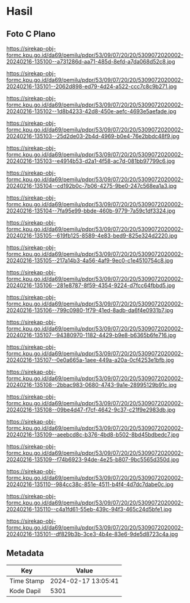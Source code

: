 # Hasil

## Foto C Plano

https://sirekap-obj-formc.kpu.go.id/da69/pemilu/pdpr/53/09/07/20/20/5309072020002-20240216-135100--a731286d-aa71-485d-8efd-a7da068d52c8.jpg

https://sirekap-obj-formc.kpu.go.id/da69/pemilu/pdpr/53/09/07/20/20/5309072020002-20240216-135101--2062d898-ed79-4d24-a522-ccc7c8c9b271.jpg

https://sirekap-obj-formc.kpu.go.id/da69/pemilu/pdpr/53/09/07/20/20/5309072020002-20240216-135102--1d8b4233-42d8-450e-aefc-4693e5aefade.jpg

https://sirekap-obj-formc.kpu.go.id/da69/pemilu/pdpr/53/09/07/20/20/5309072020002-20240216-135103--25d2de03-2b4d-4969-b0e4-76e2bbdc48f9.jpg

https://sirekap-obj-formc.kpu.go.id/da69/pemilu/pdpr/53/09/07/20/20/5309072020002-20240216-135103--e4914b53-d2a1-4f58-ac7d-081bb97799c6.jpg

https://sirekap-obj-formc.kpu.go.id/da69/pemilu/pdpr/53/09/07/20/20/5309072020002-20240216-135104--cd192b0c-7b06-4275-9be0-247c568ea1a3.jpg

https://sirekap-obj-formc.kpu.go.id/da69/pemilu/pdpr/53/09/07/20/20/5309072020002-20240216-135104--7fa95e99-bbde-460b-9779-7a59c1df3324.jpg

https://sirekap-obj-formc.kpu.go.id/da69/pemilu/pdpr/53/09/07/20/20/5309072020002-20240216-135105--619fb125-8589-4e83-bed9-825e324d2220.jpg

https://sirekap-obj-formc.kpu.go.id/da69/pemilu/pdpr/53/09/07/20/20/5309072020002-20240216-135105--217a14b3-4a56-4af9-9ec0-c1e4510754c8.jpg

https://sirekap-obj-formc.kpu.go.id/da69/pemilu/pdpr/53/09/07/20/20/5309072020002-20240216-135106--281e8787-8f59-4354-9224-d7fcc64fbbd5.jpg

https://sirekap-obj-formc.kpu.go.id/da69/pemilu/pdpr/53/09/07/20/20/5309072020002-20240216-135106--799c0980-1f79-41ed-8adb-da6f4e0931b7.jpg

https://sirekap-obj-formc.kpu.go.id/da69/pemilu/pdpr/53/09/07/20/20/5309072020002-20240216-135107--94380970-1182-4429-b9e8-b6365b6fe716.jpg

https://sirekap-obj-formc.kpu.go.id/da69/pemilu/pdpr/53/09/07/20/20/5309072020002-20240216-135107--0e0a665a-1aee-449a-a20a-0cf4253e1bfb.jpg

https://sirekap-obj-formc.kpu.go.id/da69/pemilu/pdpr/53/09/07/20/20/5309072020002-20240216-135108--2bbac983-0680-4743-9a1e-28995129b91c.jpg

https://sirekap-obj-formc.kpu.go.id/da69/pemilu/pdpr/53/09/07/20/20/5309072020002-20240216-135108--09be4d47-f7cf-4642-9c37-c21f9e2983db.jpg

https://sirekap-obj-formc.kpu.go.id/da69/pemilu/pdpr/53/09/07/20/20/5309072020002-20240216-135109--aeebcd8c-b376-4bd8-b502-8bd45bdbedc7.jpg

https://sirekap-obj-formc.kpu.go.id/da69/pemilu/pdpr/53/09/07/20/20/5309072020002-20240216-135109--f74b6923-94de-4e25-b807-9bc5565d350d.jpg

https://sirekap-obj-formc.kpu.go.id/da69/pemilu/pdpr/53/09/07/20/20/5309072020002-20240216-135110--984cc38c-851e-4511-b4f4-4d7dc7dabe0c.jpg

https://sirekap-obj-formc.kpu.go.id/da69/pemilu/pdpr/53/09/07/20/20/5309072020002-20240216-135110--c4a1fd61-55eb-439c-94f3-465c24d5bfe1.jpg

https://sirekap-obj-formc.kpu.go.id/da69/pemilu/pdpr/53/09/07/20/20/5309072020002-20240216-135101--df829b3b-3ce3-4b4e-83e6-9de5d8723c4a.jpg


## Metadata

| Key        | Value               |
| ---------- | ------------------- |
| Time Stamp | 2024-02-17 13:05:41 |
| Kode Dapil | 5301                |




